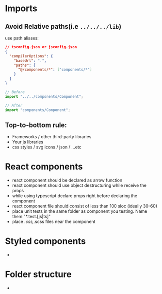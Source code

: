 # Imports

## Avoid Relative paths(i.e `../../../lib`)

use path aliases:

```json
// tsconfig.json or jsconfig.json
{
  "compilerOptions": {
    "baseUrl": ".",
    "paths": {
      "@/components/*": ["components/*"]
    }
  }
}
```

```js
// Before
import "../../components/Component";

// After
import "components/Component";
```

## Top-to-bottom rule:

- Frameworks / other third-party libraries
- Your js libraries
- css styles / svg icons / json / ...etc

# React components

- react component should be declared as arrow function
- react component should use object destructuring while receive the props
- while using typescript declare props right before declaring the component
- react component file should consist of less than 100 sloc (ideally 30-60)
- place unit tests in the same folder as component you testing. Name them "\*.test.[js|ts]"
- place _.css,_.scss files near the component

# Styled components

-

# Folder structure

-

